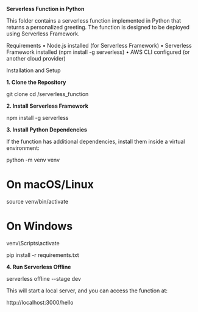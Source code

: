 **Serverless Function in Python**

This folder contains a serverless function implemented in Python that returns a personalized greeting. The function is designed to be deployed using Serverless Framework.

Requirements
	•	Node.js installed (for Serverless Framework)
	•	Serverless Framework installed (npm install -g serverless)
	•	AWS CLI configured (or another cloud provider)

Installation and Setup

**1. Clone the Repository**

git clone <repository-url>
cd <repository-folder>/serverless_function

**2. Install Serverless Framework**

npm install -g serverless

**3. Install Python Dependencies**

If the function has additional dependencies, install them inside a virtual environment:

python -m venv venv

# On macOS/Linux
source venv/bin/activate   

# On Windows
venv\Scripts\activate      

pip install -r requirements.txt

**4. Run Serverless Offline**

serverless offline --stage dev

This will start a local server, and you can access the function at:

http://localhost:3000/hello
